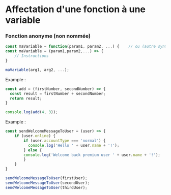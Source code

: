 # Affectation d'une fonction à une variable
### Fonction anonyme (non nommée)
```javascript
const maVariable = function(param1, param2, ...) {    // ou (autre syntaxe)
const maVariable = (param1,param2,...) => {
    // Instructions
}

maVariable(arg1, arg2, ...);
```

Example :
```javascript
const add = (firstNumber, secondNumber) => {
  const result = firstNumber + secondNumber;
  return result;
}

console.log(add(4, 3));
```
Example :
```javascript
const sendWelcomeMessageToUser = (user) => {
    if (user.online) {
        if (user.accountType === 'normal') {
          console.log('Hello ' + user.name + '!');
        } else {
        console.log('Welcome back premium user ' + user.name + '!');
        }
    }
}

sendWelcomeMessageToUser(firstUser);
sendWelcomeMessageToUser(secondUser);
sendWelcomeMessageToUser(thirdUser);
```
